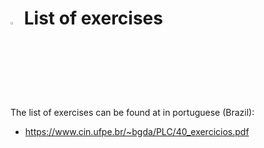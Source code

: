 # <img src="https://upload.wikimedia.org/wikipedia/commons/thumb/5/5d/Clojure_logo.svg/800px-Clojure_logo.svg.png" width="3%">  List of exercises

The list of exercises can be found at in portuguese (Brazil):
- https://www.cin.ufpe.br/~bgda/PLC/40_exercicios.pdf